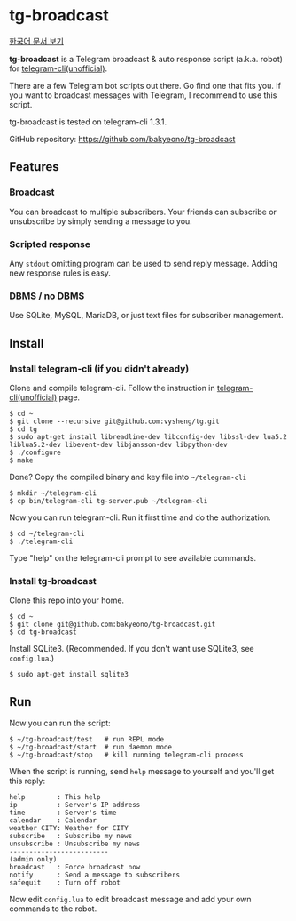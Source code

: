 tg-broadcast
============

[한국어 문서 보기](https://github.com/bakyeono/tg-broadcast/blob/master/README-ko.md)

**tg-broadcast** is a Telegram broadcast & auto response script (a.k.a. robot) for [telegram-cli(unofficial)][telegram-cli].

There are a few Telegram bot scripts out there. Go find one that fits you. If you want to broadcast messages with Telegram, I recommend to use this script.

tg-broadcast is tested on telegram-cli 1.3.1.

GitHub repository: https://github.com/bakyeono/tg-broadcast

## Features

### Broadcast

You can broadcast to multiple subscribers. Your friends can subscribe or unsubscribe by simply sending a message to you.

### Scripted response

Any `stdout` omitting program can be used to send reply message. Adding new response rules is easy.

### DBMS / no DBMS

Use SQLite, MySQL, MariaDB, or just text files for subscriber management.

## Install

### Install telegram-cli (if you didn't already)

Clone and compile telegram-cli. Follow the instruction in [telegram-cli(unofficial)][telegram-cli] page.

    $ cd ~
    $ git clone --recursive git@github.com:vysheng/tg.git
    $ cd tg
    $ sudo apt-get install libreadline-dev libconfig-dev libssl-dev lua5.2 liblua5.2-dev libevent-dev libjansson-dev libpython-dev
    $ ./configure
    $ make

Done? Copy the compiled binary and key file into `~/telegram-cli`

    $ mkdir ~/telegram-cli
    $ cp bin/telegram-cli tg-server.pub ~/telegram-cli

Now you can run telegram-cli. Run it first time and do the authorization.

    $ cd ~/telegram-cli
    $ ./telegram-cli

Type "help" on the telegram-cli prompt to see available commands.

### Install tg-broadcast

Clone this repo into your home.

    $ cd ~
    $ git clone git@github.com:bakyeono/tg-broadcast.git
    $ cd tg-broadcast

Install SQLite3. (Recommended. If you don't want use SQLite3, see `config.lua`.)

    $ sudo apt-get install sqlite3

## Run

Now you can run the script:

    $ ~/tg-broadcast/test   # run REPL mode
    $ ~/tg-broadcast/start  # run daemon mode
    $ ~/tg-broadcast/stop   # kill running telegram-cli process

When the script is running, send `help` message to yourself and you'll get this reply:

    help        : This help
    ip          : Server's IP address
    time        : Server's time
    calendar    : Calendar
    weather CITY: Weather for CITY
    subscribe   : Subscribe my news
    unsubscribe : Unsubscribe my news
    -------------------------
    (admin only)
    broadcast   : Force broadcast now
    notify      : Send a message to subscribers
    safequit    : Turn off robot

Now edit `config.lua` to edit broadcast message and add your own commands to the robot.


[telegram-cli]: https://github.com/vysheng/tg


